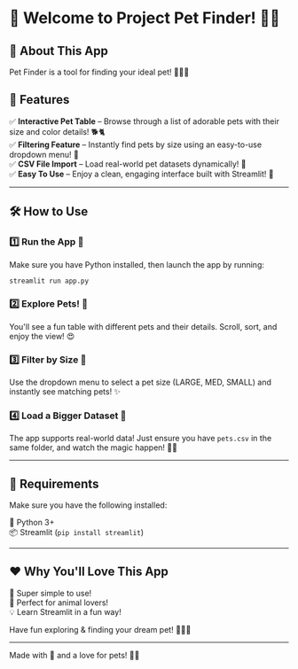 # 🐾 Welcome to Project Pet Finder! 🐶🐱

## 🚀 About This App
Pet Finder is a tool for finding your ideal pet! 🐾✨💖

## 🎯 Features

✅ **Interactive Pet Table** – Browse through a list of adorable pets with their size and color details! 🐕🐈  
✅ **Filtering Feature** – Instantly find pets by size using an easy-to-use dropdown menu! 🔎  
✅ **CSV File Import** – Load real-world pet datasets dynamically! 📂  
✅ **Easy To Use** – Enjoy a clean, engaging interface built with Streamlit! 🎨  

---

## 🛠️ How to Use

### 1️⃣ **Run the App** 🚀
Make sure you have Python installed, then launch the app by running:
```bash
streamlit run app.py
```

### 2️⃣ **Explore Pets!** 🐾
You'll see a fun table with different pets and their details. Scroll, sort, and enjoy the view! 😍

### 3️⃣ **Filter by Size** 🔎
Use the dropdown menu to select a pet size (LARGE, MED, SMALL) and instantly see matching pets! ✨

### 4️⃣ **Load a Bigger Dataset** 📂
The app supports real-world data! Just ensure you have `pets.csv` in the same folder, and watch the magic happen! 🎩🐇

---

## 📌 Requirements
Make sure you have the following installed:

🐍 Python 3+  
📦 Streamlit (`pip install streamlit`)   

---

## ❤️ Why You'll Love This App
🌟 Super simple to use!  
🐾 Perfect for animal lovers!  
💡 Learn Streamlit in a fun way!  

Have fun exploring & finding your dream pet! 🐶🐱🎉

---

Made with 💖 and a love for pets! 🐾🎈


 

